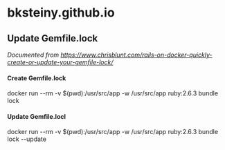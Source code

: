 # bksteiny.github.io

## Update Gemfile.lock
_Documented from https://www.chrisblunt.com/rails-on-docker-quickly-create-or-update-your-gemfile-lock/_

#### Create Gemfile.lock
docker run --rm -v $(pwd):/usr/src/app -w /usr/src/app ruby:2.6.3 bundle lock

#### Update Gemfile.locl
docker run --rm -v $(pwd):/usr/src/app -w /usr/src/app ruby:2.6.3 bundle lock --update